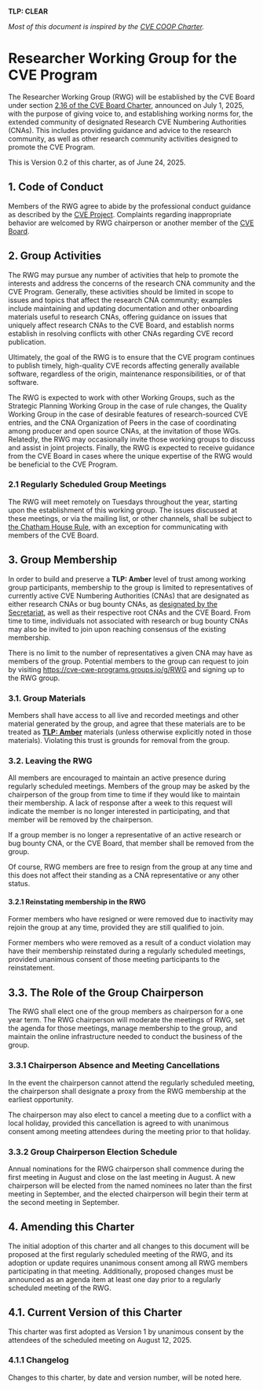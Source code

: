 **TLP: CLEAR**

*Most of this document is inspired by the [CVE COOP Charter](https://bit.ly/2WZzcBx).*

# Researcher Working Group for the CVE Program

The Researcher Working Group (RWG) will be established by the CVE Board under section [2.16 of the CVE Board Charter](http://cve.mitre.org/community/board/charter.html#working_groups), announced on July 1, 2025, with the purpose of giving voice to, and establishing working norms for, the extended community of designated Research CVE Numbering Authorities (CNAs). This includes providing guidance and advice to the research community, as well as other research community activities designed to promote the CVE Program.

This is Version 0.2 of this charter, as of June 24, 2025.

## 1. Code of Conduct

Members of the RWG agree to abide by the professional conduct guidance as described by the [CVE Project](https://www.cve.org/ResourcesSupport/AllResources/ProfessionalCodeOfConduct). Complaints regarding inappropriate behavior are welcomed by RWG chairperson or another member of the [CVE Board](https://cve.mitre.org/community/board/index.html#current_members).

## 2. Group Activities

The RWG may pursue any number of activities that help to promote the interests and address the concerns of the research CNA community and the CVE Program. Generally, these activities should be limited in scope to issues and topics that affect the research CNA community; examples include maintaining and updating documentation and other onboarding materials useful to research CNAs, offering guidance on issues that uniquely affect research CNAs to the CVE Board, and establish norms establish in resolving conflicts with other CNAs regarding CVE record publication.

Ultimately, the goal of the RWG is to ensure that the CVE program continues to publish timely, high-quality CVE records affecting generally available software, regardless of the origin, maintenance responsibilities, or  of that software.

The RWG is expected to work with other Working Groups, such as the Strategic Planning Working Group in the case of rule changes, the Quality Working Group in the case of desirable features of research-sourced CVE entries, and the CNA Organization of Peers in the case of coordinating among producer and open source CNAs, at the invitation of those WGs. Relatedly, the RWG may occasionally invite those working groups to discuss and assist in joint projects. Finally, the RWG is expected to receive guidance from the CVE Board in cases where the unique expertise of the RWG would be beneficial to the CVE Program.

### 2.1 Regularly Scheduled Group Meetings

The RWG will meet remotely on Tuesdays throughout the year, starting upon the establishment of this working group. The issues discussed at these meetings, or via the mailing list, or other channels, shall be subject to [the Chatham House Rule](https://en.wikipedia.org/wiki/Chatham_House_Rule#The_rule), with an exception for communicating with members of the CVE Board.

## 3. Group Membership

In order to build and preserve a **TLP: Amber** level of trust among working group participants, membership to the group is limited to representatives of currently active CVE Numbering Authorities (CNAs) that are designated as either research CNAs or bug bounty CNAs, as [designated by the Secretariat](https://www.cve.org/ProgramOrganization/CNAs), as well as their respective root CNAs and the CVE Board. From time to time, individuals not associated with research or bug bounty CNAs may also be invited to join upon reaching consensus of the existing membership.

There is no limit to the number of representatives a given CNA may have as members of the group. Potential members to the group can request to join by visiting https://cve-cwe-programs.groups.io/g/RWG and signing up to the RWG group.

### 3.1. Group Materials

Members shall have access to all live and recorded meetings and other material generated by the group, and agree that these materials are to be treated as **[TLP: Amber](https://www.us-cert.gov/tlp)** materials (unless otherwise explicitly noted in those materials). Violating this trust is grounds for removal from the group.
### 3.2. Leaving the RWG

All members are encouraged to maintain an active presence during regularly scheduled meetings. Members of the group may be asked by the chairperson of the group from time to time if they would like to maintain their membership. A lack of response after a week to this request will indicate the member is no longer interested in participating, and that member will be removed by the chairperson.

If a group member is no longer a representative of an active research or bug bounty CNA, or the CVE Board, that member shall be removed from the group.

Of course, RWG members are free to resign from the group at any time and this does not affect their standing as a CNA representative or any other status.

#### 3.2.1 Reinstating membership in the RWG

Former members who have resigned or were removed due to inactivity may rejoin the group at any time, provided they are still qualified to join.

Former members who were removed as a result of a conduct violation may have their membership reinstated during a regularly scheduled meetings, provided unanimous consent of those meeting participants to the reinstatement.

## 3.3. The Role of the Group Chairperson

The RWG shall elect one of the group members as chairperson for a one year term. The RWG chairperson will moderate the meetings of RWG, set the agenda for those meetings, manage membership to the group, and maintain the online infrastructure needed to conduct the business of the group.

### 3.3.1 Chairperson Absence and Meeting Cancellations

In the event the chairperson cannot attend the regularly scheduled meeting, the chairperson shall designate a proxy from the RWG membership at the earliest opportunity.

The chairperson may also elect to cancel a meeting due to a conflict with a local holiday, provided this cancellation is agreed to with unanimous consent among meeting attendees during the meeting prior to that holiday.

### 3.3.2 Group Chairperson Election Schedule

Annual nominations for the RWG chairperson shall commence during the first meeting in August and close on the last meeting in August. A new chairperson will be elected from the named nominees no later than the first meeting in September, and the elected chairperson will begin their term at the second meeting in September.

## 4. Amending this Charter

The initial adoption of this charter and all changes to this document will be proposed at the first regularly scheduled meeting of the RWG, and its adoption or update requires unanimous consent among all RWG members participating in that meeting. Additionally, proposed changes must be announced as an agenda item at least one day prior to a regularly scheduled meeting of the RWG.

## 4.1. Current Version of this Charter

This charter was first adopted as Version 1 by unanimous consent by the attendees of the scheduled meeting on August 12, 2025.

### 4.1.1 Changelog

Changes to this charter, by date and version number, will be noted here.
